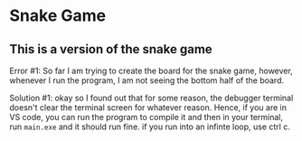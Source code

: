 # Snake Game

## This is a version of the snake game

Error #1: So far I am trying to create the board for the snake game, however, whenever I run the program, I am not seeing the bottom half of the board.

Solution #1: okay so I found out that for some reason, the debugger terminal doesn't clear the terminal screen for whatever reason. Hence, if you are in VS code, you can run the program to compile it and then in your terminal, run `main.exe` and it should run fine. if you run into an infinte loop, use ctrl c.